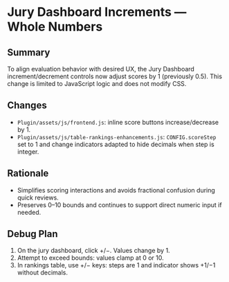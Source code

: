 # Jury Dashboard Increments — Whole Numbers

## Summary
To align evaluation behavior with desired UX, the Jury Dashboard increment/decrement controls now adjust scores by 1 (previously 0.5). This change is limited to JavaScript logic and does not modify CSS.

## Changes
- `Plugin/assets/js/frontend.js`: inline score buttons increase/decrease by 1.
- `Plugin/assets/js/table-rankings-enhancements.js`: `CONFIG.scoreStep` set to 1 and change indicators adapted to hide decimals when step is integer.

## Rationale
- Simplifies scoring interactions and avoids fractional confusion during quick reviews.
- Preserves 0–10 bounds and continues to support direct numeric input if needed.

## Debug Plan
1) On the jury dashboard, click +/−. Values change by 1.
2) Attempt to exceed bounds: values clamp at 0 or 10.
3) In rankings table, use +/− keys: steps are 1 and indicator shows +1/−1 without decimals.

